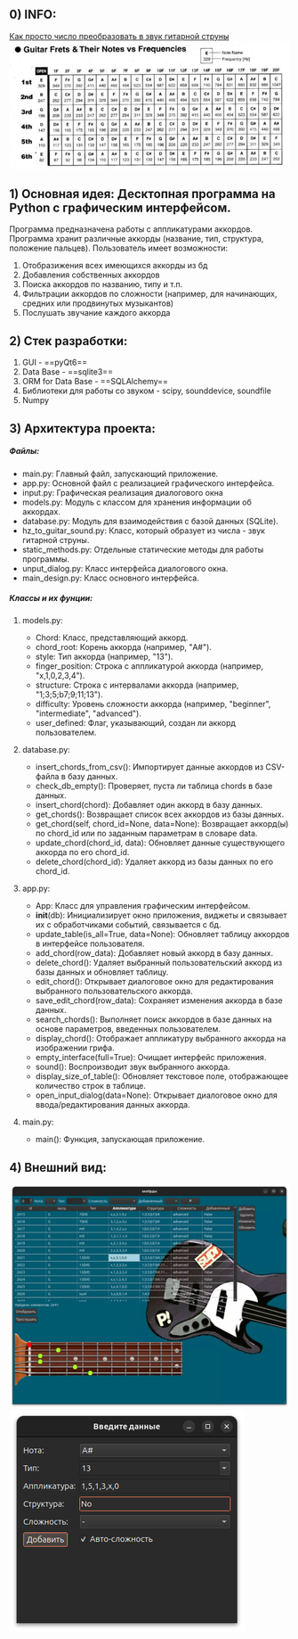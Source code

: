 ## 0) INFO:
[Как просто число преобразовать в звук гитарной струны](https://habr.com/ru/articles/514844/)
![strings_hz.png](resources/strings_hz.png "Сколько герц в на каждом ладу всех струн гитары?")

## 1) Основная идея: Десктопная программа на Python с графическим интерфейсом.
Программа предназначена работы с аппликатурами аккордов.
Программа хранит различные аккорды (название, тип, структура, положение пальцев).
Пользователь имеет возможности:
   1. Отобразижения всех имеющихся аккорды из бд
   2. Добавления собственных аккордов
   3. Поиска аккордов по названию, типу и т.п.
   4. Фильтрации аккордов по сложности (например, для начинающих, средних или продвинутых музыкантов)
   5. Послушать звучание каждого аккорда
## 2) Стек разработки:
   1. GUI - ==pyQt6==
   2. Data Base - ==sqlite3==
   3. ORM for Data Base - ==SQLAlchemy==
   4. Библиотеки для работы со звуком - scipy, sounddevice, soundfile
   5. Numpy 
## 3) Архитектура проекта:
##### Файлы:

- main.py: Главный файл, запускающий приложение.
- app.py: Основной файл с реализацией графического интерфейса.
- input.py: Графическая реализация диалогового окна
- models.py: Модуль с классом для хранения информации об аккордах.
- database.py: Модуль для взаимодействия с базой данных (SQLite).
- hz_to_guitar_sound.py: Класс, который образует из числа - звук гитарной струны.
- static_methods.py: Отдельные статические методы для работы программы.
- unput_dialog.py: Класс интерфейса диалогового окна.
- main_design.py: Класс основного интерфейса.

##### Классы и их фунции:
1. models.py:

	- Chord: Класс, представляющий аккорд.
	- chord_root: Корень аккорда (например, "A#").
	- style: Тип аккорда (например, "13").
    - finger_position: Строка с аппликатурой аккорда (например, "x,1,0,2,3,4").
	- structure: Строка с интервалами аккорда (например, "1;3;5;b7;9;11;13").
	- difficulty: Уровень сложности аккорда (например, "beginner", "intermediate", "advanced").
	- user_defined: Флаг, указывающий, создан ли аккорд пользователем.

2. database.py:

    - insert_chords_from_csv(): Импортирует данные аккордов из CSV-файла в базу данных.
    - check_db_empty(): Проверяет, пуста ли таблица chords в базе данных.
    - insert_chord(chord): Добавляет один аккорд в базу данных.
    - get_chords(): Возвращает список всех аккордов из базы данных.
    - get_chord(self, chord_id=None, data=None): Возвращает аккорд(ы) по chord_id или по заданным параметрам в словаре data.
    - update_chord(chord_id, data): Обновляет данные существующего аккорда по его chord_id.
    - delete_chord(chord_id): Удаляет аккорд из базы данных по его chord_id.

3. app.py:

	- App: Класс для управления графическим интерфейсом.
	- __init__(db): Инициализирует окно приложения, виджеты и связывает их с обработчиками событий, связывается с бд.
    - update_table(is_all=True, data=None): Обновляет таблицу аккордов в интерфейсе пользователя.
    - add_chord(row_data): Добавляет новый аккорд в базу данных.
    - delete_chord(): Удаляет выбранный пользовательский аккорд из базы данных и обновляет таблицу.
    - edit_chord(): Открывает диалоговое окно для редактирования выбранного пользовательского аккорда.
    - save_edit_chord(row_data): Сохраняет изменения аккорда в базе данных.
    - search_chords(): Выполняет поиск аккордов в базе данных на основе параметров, введенных пользователем.
    - display_chord(): Отображает аппликатуру выбранного аккорда на изображении грифа.
    - empty_interface(full=True): Очищает интерфейс приложения.
    - sound(): Воспроизводит звук выбранного аккорда.
    - display_size_of_table(): Обновляет текстовое поле, отображающее количество строк в таблице.
    - open_input_dialog(data=None): Открывает диалоговое окно для ввода/редактирования данных аккорда.
4. main.py:

	- main(): Функция, запускающая приложение.
## 4) Внешний вид:
![main_interface](resources/main_interface.png "Главное окно")
![dialog_interface](resources/dialog_interface.png "Диалоговое окно")